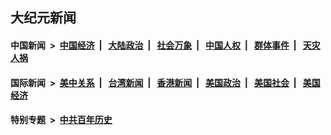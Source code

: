 ## 大纪元新闻

#### 中国新闻 &nbsp;>&nbsp; [中国经济](indexes/ncid283/README.md?09061245) &nbsp;| &nbsp; [大陆政治](indexes/ncid277/README.md?09061245) &nbsp;| &nbsp; [社会万象](indexes/ncid282/README.md?09061245) &nbsp;| &nbsp; [中国人权](indexes/ncid278/README.md?09061245) &nbsp;| &nbsp; [群体事件](indexes/ncid279/README.md?09061245) &nbsp;| &nbsp; [天灾人祸](indexes/ncid280/README.md?09061245)

#### 国际新闻 &nbsp;>&nbsp; [美中关系](indexes/nf1412576/README.md?09061245) &nbsp;| &nbsp; [台湾新闻](indexes/ncid1349361/README.md?09061245) &nbsp;| &nbsp; [香港新闻](indexes/ncid1349362/README.md?09061245) &nbsp;| &nbsp; [美国政治](indexes/ncid1078159/README.md?09061245) &nbsp;| &nbsp; [美国社会](indexes/ncid1078160/README.md?09061245) &nbsp;| &nbsp; [美国经济](indexes/ncid1078158/README.md?09061245)

#### 特别专题 &nbsp;>&nbsp; [中共百年历史](https://github.com/easy2view/epoch-special/blob/master/README.md?09061245)  
